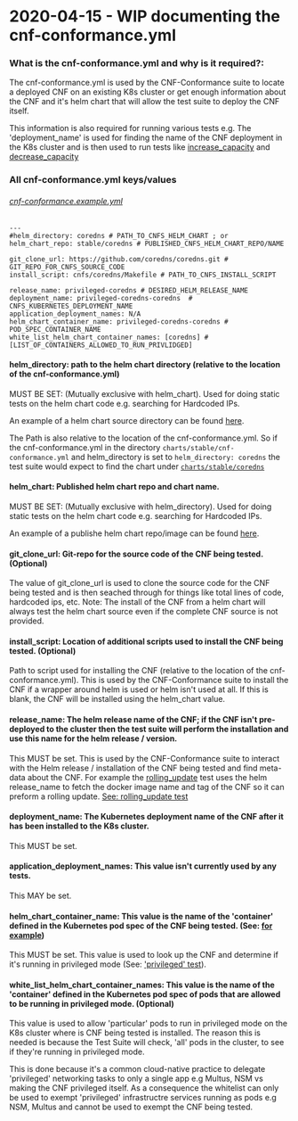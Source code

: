 # 2020-04-15 - WIP documenting the cnf-conformance.yml


### What is the cnf-conformance.yml and why is it required?:
The cnf-conformance.yml is used by the CNF-Conformance suite to locate a deployed CNF on an existing K8s cluster or get enough information about the CNF and it's helm chart that will allow the test suite to deploy the CNF itself.

This information is also required for running various tests e.g. The 'deployment_name' is used for finding the name of the CNF deployment in the K8s cluster and is then used to run tests like [increase_capacity](https://github.com/cncf/cnf-conformance/blob/master/src/tasks/scalability.cr#L20) and [decrease_capacity](https://github.com/cncf/cnf-conformance/blob/master/src/tasks/scalability.cr#L42)




### All cnf-conformance.yml keys/values
###### [cnf-conformance.example.yml](https://github.com/cncf/cnf-conformance/blob/develop/cnf-conformance.example.yml)
```yaml=
---
#helm_directory: coredns # PATH_TO_CNFS_HELM_CHART ; or
helm_chart_repo: stable/coredns # PUBLISHED_CNFS_HELM_CHART_REPO/NAME
 
git_clone_url: https://github.com/coredns/coredns.git # GIT_REPO_FOR_CNFS_SOURCE_CODE
install_script: cnfs/coredns/Makefile # PATH_TO_CNFS_INSTALL_SCRIPT

release_name: privileged-coredns # DESIRED_HELM_RELEASE_NAME
deployment_name: privileged-coredns-coredns  # CNFS_KUBERNETES_DEPLOYMENT_NAME
application_deployment_names: N/A
helm_chart_container_name: privileged-coredns-coredns # POD_SPEC_CONTAINER_NAME
white_list_helm_chart_container_names: [coredns] # [LIST_OF_CONTAINERS_ALLOWED_TO_RUN_PRIVLIDGED]
```

#### helm_directory: path to the helm chart directory (relative to the location of the cnf-conformance.yml)
MUST BE SET: (Mutually exclusive with helm_chart).
Used for doing static tests on the helm chart code e.g. searching for Hardcoded IPs.

An example of a helm chart source directory can be found [here](https://github.com/helm/charts/tree/master/stable/coredns).

The Path is also relative to the location of the cnf-conformance.yml. So if the cnf-conformance.yml in the directory ```charts/stable/cnf-conformance.yml``` and helm_directory is set to ```helm_directory: coredns``` the test suite would expect to find the chart under [```charts/stable/coredns```](https://github.com/helm/charts/tree/master/stable/coredns)

#### helm_chart: Published helm chart repo and chart name.
MUST BE SET: (Mutually exclusive with helm_directory).
Used for doing static tests on the helm chart code e.g. searching for Hardcoded IPs.

An example of a publishe helm chart repo/image can be found [here](https://github.com/helm/charts/tree/master/stable/coredns#tldr).

#### git_clone_url: Git-repo for the source code of the CNF being tested. (Optional)
The value of git_clone_url is used to clone the source code for the CNF being tested and is then seached through for things like total lines of code, hardcoded ips, etc. Note: The install of the CNF from a helm chart will always test the helm chart source even if the complete CNF source is not provided. 


#### install_script: Location of additional scripts used to install the CNF being tested. (Optional)

Path to script used for installing the CNF (relative to the location of the cnf-conformance.yml). This is used by the CNF-Conformance suite to install the CNF if a wrapper around helm is used or helm isn't used at all. If this is blank, the CNF will be installed using the helm_chart value.

#### release_name: The helm release name of the CNF; if the CNF isn't pre-deployed to the cluster then the test suite will perform the installation and use this name for the helm release / version.
This MUST be set.
This is used by the CNF-Conformance suite to interact with the Helm release / installation of the CNF being tested and find meta-data about the CNF. For example the [rolling_update](https://github.com/cncf/cnf-conformance/blob/96cee8cefc9a71e62e971f8f4abad56e5db59866/src/tasks/configuration_lifecycle.cr#L156) test uses the helm release_name to fetch the docker image name and tag of the CNF so it can preform a rolling update. [See: rolling_update test](https://github.com/cncf/cnf-conformance/blob/96cee8cefc9a71e62e971f8f4abad56e5db59866/src/tasks/configuration_lifecycle.cr#L179)

#### deployment_name: The Kubernetes deployment name of the CNF after it has been installed to the K8s cluster.
This MUST be set.

#### application_deployment_names: This value isn't currently used by any tests.
This MAY be set.


#### helm_chart_container_name: This value is the name of the 'container' defined in the Kubernetes pod spec of the CNF being tested. (See: [for example](https://github.com/helm/charts/blob/master/stable/coredns/templates/deployment.yaml#L72)) 
This MUST be set.
This value is used to look up the CNF and determine if it's running in privileged mode (See: ['privileged' test](https://github.com/cncf/cnf-conformance/blob/c8a2d8f06c5e5976acd1a641350978929a2eee12/src/tasks/security.cr#L32)).

#### white_list_helm_chart_container_names: This value is the name of the 'container' defined in the Kubernetes pod spec of pods that are allowed to be running in privileged mode. (Optional)
This value is used to allow 'particular' pods to run in privileged mode on the K8s cluster where is CNF being tested is installed.
The reason this is needed is because the Test Suite will check, 'all' pods in the cluster, to see if they're running in privileged mode.

This is done because it's a common cloud-native practice to delegate 'privileged' networking tasks to only a single app e.g Multus, NSM vs making the CNF privileged itself. As a consequence the whitelist can only be used to exempt 'privileged' infrastructre services running as pods e.g NSM, Multus and cannot be used to exempt the CNF being tested.
